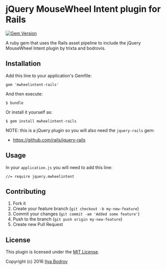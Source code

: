 # jQuery MouseWheel Intent plugin for Rails
[![Gem Version](https://badge.fury.io/rb/mwheelintent-rails.svg)](http://badge.fury.io/rb/mwheelintent-rails)

A ruby gem that uses the Rails asset pipeline to include the jQuery MouseWheel Intent plugin by trixta and bodrovis.

## Installation

Add this line to your application's Gemfile:

    gem 'mwheelintent-rails'

And then execute:

    $ bundle

Or install it yourself as:

    $ gem install mwheelintent-rails

NOTE: this is a jQuery plugin so you will also need the `jquery-rails` gem:

* https://github.com/rails/jquery-rails

## Usage

In your `application.js` you will need to add this line:

    //= require jquery.mwheelintent

## Contributing

1. Fork it
2. Create your feature branch (`git checkout -b my-new-feature`)
3. Commit your changes (`git commit -am 'Added some feature'`)
4. Push to the branch (`git push origin my-new-feature`)
5. Create new Pull Request

## License

This plugin is licensed under the [MIT License](https://github.com/bodrovis/RadiantScroller/blob/master/LICENSE).

Copyright (c) 2016 [Ilya Bodrov](http://bodrovis.tech)
